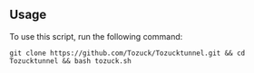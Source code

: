 ## Usage

To use this script, run the following command:

```
git clone https://github.com/Tozuck/Tozucktunnel.git && cd Tozucktunnel && bash tozuck.sh
```
